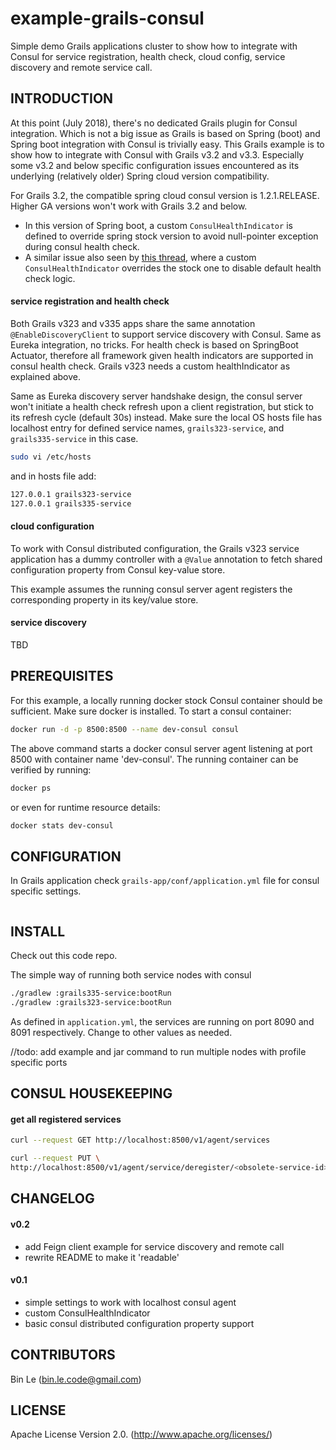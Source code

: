 # example-grails-consul

Simple demo Grails applications cluster to show how to integrate with Consul for service registration, health check, cloud config, service discovery and remote service call.
 
## INTRODUCTION 

At this point (July 2018), there's no dedicated Grails plugin for Consul integration. Which is not a big issue as Grails is based on Spring (boot) and Spring boot integration with Consul is trivially easy.
This Grails example is to show how to integrate with Consul with Grails v3.2 and v3.3. Especially some v3.2 and below specific configuration issues encountered as its underlying (relatively older) Spring cloud version compatibility. 

For Grails 3.2, the compatible spring cloud consul version is 1.2.1.RELEASE. Higher GA versions won't work with Grails 3.2 and below. 
* In this version of Spring boot, a custom ```ConsulHealthIndicator``` is defined to override spring stock version to avoid null-pointer exception during consul health check.
* A similar issue also seen by [this thread](https://github.com/spring-cloud/spring-cloud-consul/issues/234), where a custom ```ConsulHealthIndicator``` overrides the stock one to disable default health check logic. 

#### service registration and health check

Both Grails v323 and v335 apps share the same annotation ```@EnableDiscoveryClient``` to support service discovery with Consul. Same as Eureka integration, no tricks.
For health check is based on SpringBoot Actuator, therefore all framework given health indicators are supported in consul health check.  Grails v323 needs a custom  healthIndicator as explained above.

Same as Eureka discovery server handshake design, the consul server won't initiate a health check refresh upon a client registration, but stick to its refresh cycle (default 30s) instead.
Make sure the local OS hosts file has localhost entry for defined service names, ```grails323-service```, and ```grails335-service``` in this case.
```bash
sudo vi /etc/hosts
```
and in hosts file add:
```bash
127.0.0.1 grails323-service
127.0.0.1 grails335-service
```

#### cloud configuration

To work with Consul distributed configuration, the Grails v323 service application has a dummy controller with a ```@Value``` annotation to fetch shared configuration property from Consul key-value store.  

This example assumes the running consul server agent registers the corresponding property in its key/value store. 

#### service discovery

TBD

## PREREQUISITES
For this example, a locally running docker stock Consul container should be sufficient. 
Make sure docker is installed. To start a consul container:
```bash
docker run -d -p 8500:8500 --name dev-consul consul
```
The above command starts a docker consul server agent listening at port 8500 with container name 'dev-consul'.
The running container can be verified by running:
```bash
docker ps
```
or even for runtime resource details:
```bash
docker stats dev-consul
```

## CONFIGURATION


In Grails application check ```grails-app/conf/application.yml``` file for consul specific settings.

```yaml

```

## INSTALL

Check out this code repo.

The simple way of running both service nodes with consul
```bash
./gradlew :grails335-service:bootRun
./gradlew :grails323-service:bootRun
```
As defined in ```application.yml```, the services are running on port 8090 and 8091 respectively. Change to other values as needed.

//todo: add example and jar command to run multiple nodes with profile specific ports


## CONSUL HOUSEKEEPING

#### get all registered services
```bash
curl --request GET http://localhost:8500/v1/agent/services
```

```bash
curl --request PUT \
http://localhost:8500/v1/agent/service/deregister/<obsolete-service-id>
```

## CHANGELOG

#### v0.2
* add Feign client example for service discovery and remote call
* rewrite README to make it 'readable'

#### v0.1
* simple settings to work with localhost consul agent
* custom ConsulHealthIndicator
* basic consul distributed configuration property support


## CONTRIBUTORS

Bin Le (bin.le.code@gmail.com)


## LICENSE

Apache License Version 2.0. (http://www.apache.org/licenses/)


